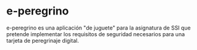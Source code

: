 # e-peregrino
e-peregrino es una aplicación "de juguete" para la asignatura de SSI que pretende implementar los requisitos de seguridad necesarios para una tarjeta de peregrinaje digital.
